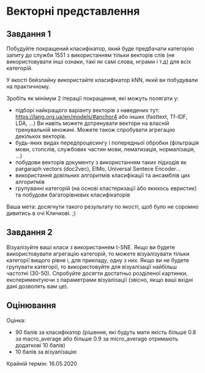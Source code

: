 # Векторні представлення

## Завдання 1

Побудуйте покращений класифікатор, який буде предбачати категорію запиту до служби 1551 з використанням тільки векторів слів (не використовувати інші ознаки, такі як самі слова, нграми і т.д) для всіх категорій.

У якості бейзлайну використайте класифікатор kNN, який ви побудували на практичному.

Зробіть як мінімум 2 ітерації покращення, які можуть полягати у:

- підборі найкращого варіанту векторів з наведених тут: https://lang.org.ua/en/models/#anchor4 або інших (fasttext, Tf-IDF, LDA, ...) Ви навіть можете дотренувати вектори на власній тренувальній множині. Можете також спробувати агрегацію декількох векторів.
- будь-яких видах передпроцесингу і попередньої обробки (фільтрація мови, стопслів, службових частин мови, лематизація, нормалізація, ...)
- побудови векторів документу з використанням таких підходів як pargaraph vectors (doc2vec), ElMo, Universal Sentece Encoder...
- використання довільних алгоритмів класифікації та ансамблів цих алгоритмів
- групуванні категорій (на основі кластеризації або якихось евристик) та побудови багаторівневих класифікаторів

Ваша мета: досягнути такого результату по якості, щоб було не соромно дивитись в очі Кличкові. ;)

## Завдання 2

Візуалізуйте ваші класи з використанням t-SNE. Якщо ви будете використовувати агрегацію категорій, то можете візуалізувати тільки категорії вищого рівня і, для прикладу, одну з них. Якщо ви не будете групувати категорії, то використовуйте для візуалізації найбільш частотні (30-50). Спробуйте досягти достатньо розділеної картинки, експериментуючи з параметрами візуалізації (звісно, якщо ваші вхідні дані дозволять вам це).

## Оцінювання

Оцінка:
- 90 балів за класифікатор (рішення, які будуть мати якість більше 0.8 за macro_average або більше 0.9 за micro_average отримають додаткові 10 балів)
- 10 балів за візуалізацію

Крайній термін: 16.05.2020
